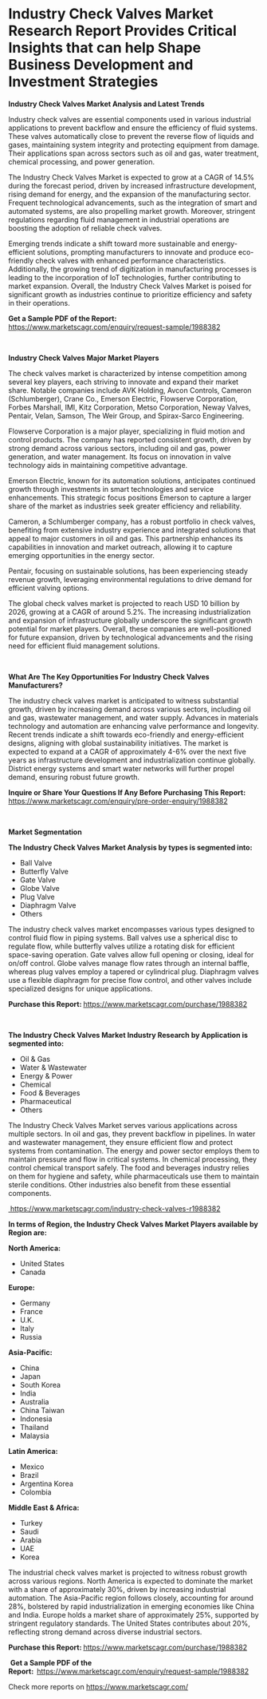 <p><h1>Industry Check Valves Market Research Report Provides Critical Insights that can help Shape Business Development and Investment Strategies</h1></p><p><strong>Industry Check Valves Market Analysis and Latest Trends</strong></p>
<p><p>Industry check valves are essential components used in various industrial applications to prevent backflow and ensure the efficiency of fluid systems. These valves automatically close to prevent the reverse flow of liquids and gases, maintaining system integrity and protecting equipment from damage. Their applications span across sectors such as oil and gas, water treatment, chemical processing, and power generation.</p><p>The Industry Check Valves Market is expected to grow at a CAGR of 14.5% during the forecast period, driven by increased infrastructure development, rising demand for energy, and the expansion of the manufacturing sector. Frequent technological advancements, such as the integration of smart and automated systems, are also propelling market growth. Moreover, stringent regulations regarding fluid management in industrial operations are boosting the adoption of reliable check valves.</p><p>Emerging trends indicate a shift toward more sustainable and energy-efficient solutions, prompting manufacturers to innovate and produce eco-friendly check valves with enhanced performance characteristics. Additionally, the growing trend of digitization in manufacturing processes is leading to the incorporation of IoT technologies, further contributing to market expansion. Overall, the Industry Check Valves Market is poised for significant growth as industries continue to prioritize efficiency and safety in their operations.</p></p>
<p><strong>Get a Sample PDF of the Report:&nbsp;</strong> <a href="https://www.marketscagr.com/enquiry/request-sample/1988382?utm_campaign=2194&utm_medium=2&utm_source=Github&utm_content=ia&utm_term=02032025&utm_id=industry-check-valves">https://www.marketscagr.com/enquiry/request-sample/1988382</a></p>
<p>&nbsp;</p>
<p><strong>Industry Check Valves Major Market Players</strong></p>
<p><p>The check valves market is characterized by intense competition among several key players, each striving to innovate and expand their market share. Notable companies include AVK Holding, Avcon Controls, Cameron (Schlumberger), Crane Co., Emerson Electric, Flowserve Corporation, Forbes Marshall, IMI, Kitz Corporation, Metso Corporation, Neway Valves, Pentair, Velan, Samson, The Weir Group, and Spirax-Sarco Engineering.</p><p>Flowserve Corporation is a major player, specializing in fluid motion and control products. The company has reported consistent growth, driven by strong demand across various sectors, including oil and gas, power generation, and water management. Its focus on innovation in valve technology aids in maintaining competitive advantage.</p><p>Emerson Electric, known for its automation solutions, anticipates continued growth through investments in smart technologies and service enhancements. This strategic focus positions Emerson to capture a larger share of the market as industries seek greater efficiency and reliability.</p><p>Cameron, a Schlumberger company, has a robust portfolio in check valves, benefiting from extensive industry experience and integrated solutions that appeal to major customers in oil and gas. This partnership enhances its capabilities in innovation and market outreach, allowing it to capture emerging opportunities in the energy sector.</p><p>Pentair, focusing on sustainable solutions, has been experiencing steady revenue growth, leveraging environmental regulations to drive demand for efficient valving options.</p><p>The global check valves market is projected to reach USD 10 billion by 2026, growing at a CAGR of around 5.2%. The increasing industrialization and expansion of infrastructure globally underscore the significant growth potential for market players. Overall, these companies are well-positioned for future expansion, driven by technological advancements and the rising need for efficient fluid management solutions.</p></p>
<p>&nbsp;</p>
<p><strong>What Are The Key Opportunities For Industry Check Valves Manufacturers?</strong></p>
<p><p>The industry check valves market is anticipated to witness substantial growth, driven by increasing demand across various sectors, including oil and gas, wastewater management, and water supply. Advances in materials technology and automation are enhancing valve performance and longevity. Recent trends indicate a shift towards eco-friendly and energy-efficient designs, aligning with global sustainability initiatives. The market is expected to expand at a CAGR of approximately 4-6% over the next five years as infrastructure development and industrialization continue globally. District energy systems and smart water networks will further propel demand, ensuring robust future growth.</p></p>
<p><strong>Inquire or Share Your Questions If Any Before Purchasing This Report:</strong> <a href="https://www.marketscagr.com/enquiry/pre-order-enquiry/1988382?utm_campaign=2194&utm_medium=2&utm_source=Github&utm_content=ia&utm_term=02032025&utm_id=industry-check-valves">https://www.marketscagr.com/enquiry/pre-order-enquiry/1988382</a></p>
<p>&nbsp;</p>
<p><strong>Market Segmentation</strong></p>
<p><strong>The Industry Check Valves Market Analysis by types is segmented into:</strong></p>
<p><ul><li>Ball Valve</li><li>Butterfly Valve</li><li>Gate Valve</li><li>Globe Valve</li><li>Plug Valve</li><li>Diaphragm Valve</li><li>Others</li></ul></p>
<p><p>The industry check valves market encompasses various types designed to control fluid flow in piping systems. Ball valves use a spherical disc to regulate flow, while butterfly valves utilize a rotating disk for efficient space-saving operation. Gate valves allow full opening or closing, ideal for on/off control. Globe valves manage flow rates through an internal baffle, whereas plug valves employ a tapered or cylindrical plug. Diaphragm valves use a flexible diaphragm for precise flow control, and other valves include specialized designs for unique applications.</p></p>
<p><strong>Purchase this Report:&nbsp;</strong><a href="https://www.marketscagr.com/purchase/1988382?utm_campaign=2194&utm_medium=2&utm_source=Github&utm_content=ia&utm_term=02032025&utm_id=industry-check-valves">https://www.marketscagr.com/purchase/1988382</a></p>
<p>&nbsp;</p>
<p><strong>The Industry Check Valves Market Industry Research by Application is segmented into:</strong></p>
<p><ul><li>Oil & Gas</li><li>Water & Wastewater</li><li>Energy & Power</li><li>Chemical</li><li>Food & Beverages</li><li>Pharmaceutical</li><li>Others</li></ul></p>
<p><p>The Industry Check Valves Market serves various applications across multiple sectors. In oil and gas, they prevent backflow in pipelines. In water and wastewater management, they ensure efficient flow and protect systems from contamination. The energy and power sector employs them to maintain pressure and flow in critical systems. In chemical processing, they control chemical transport safely. The food and beverages industry relies on them for hygiene and safety, while pharmaceuticals use them to maintain sterile conditions. Other industries also benefit from these essential components.</p></p>
<p><a href="https://www.marketscagr.com/industry-check-valves-r1988382?utm_campaign=2194&utm_medium=2&utm_source=Github&utm_content=ia&utm_term=02032025&utm_id=industry-check-valves">&nbsp;https://www.marketscagr.com/industry-check-valves-r1988382</a></p>
<p><strong>In terms of Region, the Industry Check Valves Market Players available by Region are:</strong></p>
<p>
    <p> <strong> North America: </strong>
        <ul>
            <li>United States</li>
            <li>Canada</li>
        </ul>
        </p> 
    <p> <strong> Europe: </strong>
        <ul>
            <li>Germany</li>
            <li>France</li>
            <li>U.K.</li>
            <li>Italy</li>
            <li>Russia</li>
        </ul>
        </p> 
    <p> <strong> Asia-Pacific: </strong>
        <ul>
            <li>China</li>
            <li>Japan</li>
            <li>South Korea</li>
            <li>India</li>
            <li>Australia</li>
            <li>China Taiwan</li>
            <li>Indonesia</li>
            <li>Thailand</li>
            <li>Malaysia</li>
        </ul>
        </p> 
    <p> <strong> Latin America: </strong>
        <ul>
            <li>Mexico</li>
            <li>Brazil</li>
            <li>Argentina Korea</li>
            <li>Colombia</li>
        </ul>
        </p> 
    <p> <strong> Middle East & Africa: </strong>
        <ul>
            <li>Turkey</li>
            <li>Saudi</li>
            <li>Arabia</li>
            <li>UAE</li>
            <li>Korea</li>
        </ul>
    </p>
    </p>
<p><p>The industrial check valves market is projected to witness robust growth across various regions. North America is expected to dominate the market with a share of approximately 30%, driven by increasing industrial automation. The Asia-Pacific region follows closely, accounting for around 28%, bolstered by rapid industrialization in emerging economies like China and India. Europe holds a market share of approximately 25%, supported by stringent regulatory standards. The United States contributes about 20%, reflecting strong demand across diverse industrial sectors.</p></p>
<p><strong>Purchase this Report: </strong><a href="https://www.marketscagr.com/purchase/1988382?utm_campaign=2194&utm_medium=2&utm_source=Github&utm_content=ia&utm_term=02032025&utm_id=industry-check-valves">https://www.marketscagr.com/purchase/1988382</a></p>
<p>&nbsp;<strong>Get a Sample PDF of the Report:&nbsp;&nbsp;</strong><a href="https://www.marketscagr.com/enquiry/request-sample/1988382?utm_campaign=2194&utm_medium=2&utm_source=Github&utm_content=ia&utm_term=02032025&utm_id=industry-check-valves">https://www.marketscagr.com/enquiry/request-sample/1988382</a></p>
<p><strong></strong></p>
<p>Check more reports on <a href="https://www.marketscagr.com/?utm_campaign=2194&utm_medium=2&utm_source=Github&utm_content=ia&utm_term=02032025&utm_id=industry-check-valves">https://www.marketscagr.com/</a></p>